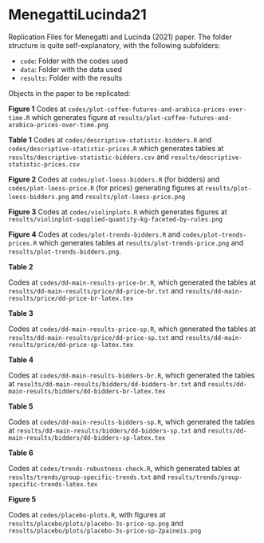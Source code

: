 # MenegattiLucinda21
Replication Files for Menegatti and Lucinda (2021) paper. The folder structure is quite self-explanatory, with the following subfolders:

- `code`: Folder with the codes used
- `data`: Folder with the data used
- `results`: Folder with the results

Objects in the paper to be replicated:

**Figure 1**
Codes at `codes/plot-coffee-futures-and-arabica-prices-over-time.R` which generates figure at `results/plot-coffee-futures-and-arabica-prices-over-time.png`


**Table 1**
Codes at `codes/descriptive-statistic-bidders.R` and `codes/descriptive-statistic-prices.R` which generates tables at `results/descriptive-statistic-bidders.csv` and `results/descriptive-statistic-prices.csv`

**Figure 2**
Codes at `codes/plot-loess-bidders.R` (for bidders) and `codes/plot-loess-price.R` (for prices) generating figures at `results/plot-loess-bidders.png` and `results/plot-loess-price.png`

**Figure 3**
Codes at `codes/violinplots.R` which generates figures at `results/violinplot-supplied-quantity-kg-faceted-by-rules.png`


**Figure 4**
Codes at `codes/plot-trends-bidders.R` and `codes/plot-trends-prices.R` which generates tables at `results/plot-trends-price.png` and `results/plot-trends-bidders.png`.


**Table 2**

Codes at `codes/dd-main-results-price-br.R`, which generated the tables at `results/dd-main-results/price/dd-price-br.txt` and `results/dd-main-results/price/dd-price-br-latex.tex`

**Table 3**

Codes at `codes/dd-main-results-price-sp.R`, which generated the tables at `results/dd-main-results/price/dd-price-sp.txt` and `results/dd-main-results/price/dd-price-sp-latex.tex`

**Table 4**

Codes at `codes/dd-main-results-bidders-br.R`, which generated the tables at `results/dd-main-results/bidders/dd-bidders-br.txt` and `results/dd-main-results/bidders/dd-bidders-br-latex.tex`


**Table 5**

Codes at `codes/dd-main-results-bidders-sp.R`, which generated the tables at `results/dd-main-results/bidders/dd-bidders-sp.txt` and `results/dd-main-results/bidders/dd-bidders-sp-latex.tex`


**Table 6**

Codes at `codes/trends-robustness-check.R`, which generated tables at `results/trends/group-specific-trends.txt` and `results/trends/group-specific-trends-latex.tex`

**Figure 5**

Codes at `codes/placebo-plots.R`, with figures at `results/placebo/plots/placebo-3s-price-sp.png` and `results/placebo/plots/placebo-3s-price-sp-2paineis.png`


